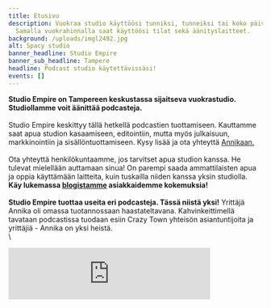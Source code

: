```yaml
---
title: Etusivu
description: Vuokraa studio käyttöösi tunniksi, tunneiksi tai koko päiväksi!
  Samalla vuokrahinnalla saat käyttöösi tilat sekä äänityslaitteet.
background: /uploads/imgl2492.jpg
alt: Spacy studio
banner_headline: Studio Empire
banner_sub_headline: Tampere
headline: Podcast studio käytettävissäsi!
events: []
---
```

**Studio Empire on Tampereen keskustassa sijaitseva vuokrastudio. Studiollamme voit äänittää podcasteja.** \
\
Studio Empire keskittyy tällä hetkellä podcastien tuottamiseen. Kauttamme saat apua studion kasaamiseen, editointiin, mutta myös julkaisuun, markkinointiin ja sisällöntuottamiseen. Kysy lisää ja ota yhteyttä [Annikaan.](https://vuokrattavastudio.com/yhteystiedot/)\
\
Ota yhteyttä henkilökuntaamme, jos tarvitset apua studion kanssa. He tulevat mielellään auttamaan sinua! On parempi saada ammattilaisten apua ja oppia käyttämään laitteita, kuin tuskailla niiden kanssa yksin studiolla. **Käy lukemassa [blogistamme](https://vuokrattavastudio.com/blogi/) asiakkaidemme kokemuksia!**\
\
**Studio Empire tuottaa useita eri podcasteja. Tässä niistä yksi!** Yrittäjä Annika oli omassa tuotannossaan haastateltavana. Kahvinkeittimellä tavataan podcastissa tuodaan esiin Crazy Town yhteisön asiantuntijoita ja yrittäjiä - Annika on yksi heistä. \
\
<iframe src="https://anchor.fm/kahvinkeitinpodcast/embed/episodes/E3-Mist-idea-vuokrastudion-perustamiseen-on-syntynyt--Annika-Kartano-e10e4h5" height="102px" width="400px" frameborder="0" scrolling="no"></iframe>
